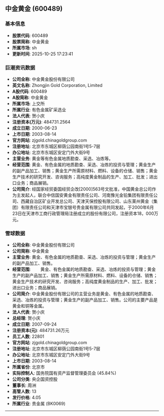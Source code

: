 ## 中金黄金 (600489)

### 基本信息

- **股票代码**: 600489
- **股票简称**: 中金黄金
- **所属市场**: sh
- **更新时间**: 2025-10-25 17:23:41

### 巨潮资讯数据

- **公司全称**: 中金黄金股份有限公司
- **英文名称**: Zhongjin Gold Corporation, Limited
- **A股代码**: 600489
- **A股简称**: 中金黄金
- **所属市场**: 上交所
- **所属行业**: 有色金属矿采选业
- **法人代表**: 贺小庆
- **注册资本(万元)**: 484731.2564
- **成立日期**: 2000-06-23
- **上市日期**: 2003-08-14
- **官方网站**: zjgold.chinagoldgroup.com
- **注册地址**: 北京市东城区柳荫公园南街1号5-7层
- **办公地址**: 北京市东城区安定门外大街9号
- **主营业务**: 黄金等有色金属地质勘查、采选、冶炼等。
- **经营范围**: 黄金、有色金属的地质勘查、采选、冶炼的投资与管理；黄金生产的副产品加工、销售；黄金生产所需原材料、燃料、设备的仓储、销售；黄金生产技术的研究开发、咨询服务；高纯度黄金制品的生产、加工、批发；进出口业务；商品展销。
- **公司简介**: 经国家经贸委国经贸企改[2000]563号文批准，中国黄金总公司作为主发起人，联合中信国安黄金有限责任公司、河南豫光金铅集团有限责任公司、西藏自治区矿业开发总公司、天津天保控股有限公司、山东莱州黄金（集团）有限责任公司和天津市宝银号贵金属有限公司共同发起，于2000年6月23日在天津市工商行政管理局注册成立的股份有限公司，注册资本18，000万元。

### 雪球数据

- **公司全称**: 中金黄金股份有限公司
- **公司简称**: 中金黄金
- **主营业务**: 黄金、有色金属的地质勘查、采选、冶炼的投资与管理；黄金生产的副产品加工、销售。
- **经营范围**: 　　黄金、有色金属的地质勘查、采选、冶炼的投资与管理；黄金生产的副产品加工、销售；黄金生产所需原材料、燃料、设备的仓储、销售；黄金生产技术的研究开发、咨询服务；高纯度黄金制品的生产、加工、批发；进出口业务；商品展销。
- **公司简介**: 中金黄金股份有限公司的主营业务是黄金、有色金属的地质勘查、采选、冶炼的投资与管理；黄金生产的副产品加工、销售。公司的主要产品是黄金和铜等金属。
- **法人代表**: 贺小庆
- **总经理**: 贺小庆
- **成立日期**: 2007-09-24
- **注册资本(元)**: 484731.26万元
- **员工人数**: 22801
- **官方网站**: zjgold.chinagoldgroup.com
- **注册地址**: 北京市东城区柳荫公园南街1号5-7层
- **办公地址**: 北京市东城区安定门外大街9号
- **上市日期**: 2003-08-14
- **所属省份**: 北京市
- **实际控制人**: 国务院国有资产监督管理委员会 (45.84%)
- **公司分类**: 央企国资控股
- **董事长**: 周洲
- **高管人数**: 13
- **发行价格**: 4.05
- **所属行业**: 贵金属 (BK0069)

---